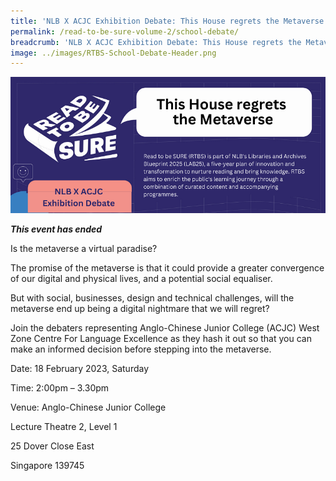 ```yaml
---
title: 'NLB X ACJC Exhibition Debate: This House regrets the Metaverse'
permalink: /read-to-be-sure-volume-2/school-debate/
breadcrumb: 'NLB X ACJC Exhibition Debate: This House regrets the Metaverse'
image: ../images/RTBS-School-Debate-Header.png
---
```


![](../images/RTBS-School-Debate-Header.png)



***This event has ended***

Is the metaverse a virtual paradise?

 

The promise of the metaverse is that it could provide a greater convergence of our digital and physical lives, and a potential social equaliser.

 

But with social, businesses, design and technical challenges, will the metaverse end up being a digital nightmare that we will regret?

 

Join the debaters representing Anglo-Chinese Junior College (ACJC) West Zone Centre For Language Excellence as they hash it out so that you can make an informed decision before stepping into the metaverse.

 

Date: 18 February 2023, Saturday

Time: 2:00pm – 3.30pm

Venue: Anglo-Chinese Junior College

Lecture Theatre 2, Level 1

25 Dover Close East

Singapore 139745

 

